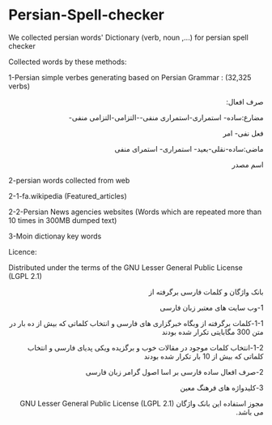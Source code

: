 Persian-Spell-checker
=====================

We collected persian words' Dictionary (verb, noun ,...) for persian spell checker

Collected words by these methods:

1-Persian simple verbes generating based on Persian Grammar : (32,325 verbs)
<div dir="rtl">
صرف افعال:

مضارع:ساده- استمراری-استمراری منفی--التزامی-التزامی منفی-

فعل نفی- امر

ماضی:ساده-نقلی-بعید- استمراری- استمرای منفی

اسم مصدر
</div>
2-persian words collected from web

2-1-fa.wikipedia (Featured_articles)

2-2-Persian News agencies websites (Words which are repeated more than 10 times in 300MB dumped text)

3-Moin dictionay key words


Licence:

Distributed under the terms of the GNU Lesser General Public License (LGPL 2.1)

<div dir="rtl">

بانک واژگان و کلمات فارسی برگرفته از

1-وب سایت های معتبر زبان فارسی 

1-1-کلمات برگرفته از وبگاه خبرگزاری های فارسی و انتخاب کلماتی که بیش از ده بار در متن 300 مگابایتی تکرار شده بودند

1-2-انتخاب کلمات موجود در مقالات خوب و برگزیده ویکی پدیای فارسی و انتخاب کلماتی که بیش از 10 بار تکرار شده بودند

2-صرف افعال ساده فارسی بر اسا اصول گرامر زبان فارسی

3-کلیدواژه های فرهنگ معین

مجوز استفاده این بانک واژگان GNU Lesser General Public License (LGPL 2.1) می باشد.
